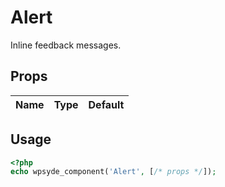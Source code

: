 # Alert

Inline feedback messages.

## Props

| Name | Type | Default |
| ---- | ---- | ------- |

## Usage

```php
<?php
echo wpsyde_component('Alert', [/* props */]);
```
